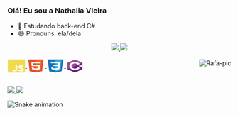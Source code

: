 ### Olá! Eu sou a Nathalia Vieira

- 🌱 Estudando back-end C#
- 😄 Pronouns: ela/dela

<div align="center">
  <a href="https://github.com/nathaliavms">
  <img height="150em" src="https://github-readme-stats.vercel.app/api?username=nathaliavms&show_icons=true&theme=dracula&include_all_commits=true&count_private=true"/>
  <img height="150em" src="https://github-readme-stats.vercel.app/api/top-langs/?username=nathaliavms&layout=compact&langs_count=7&theme=dracula"/>
</div>
  
<div style="display: inline_block"><br>
  <img align="center" alt="Rafa-Js" height="30" width="40" src="https://raw.githubusercontent.com/devicons/devicon/master/icons/javascript/javascript-plain.svg">
  <img align="center" alt="Rafa-HTML" height="30" width="40" src="https://raw.githubusercontent.com/devicons/devicon/master/icons/html5/html5-original.svg">
  <img align="center" alt="Rafa-CSS" height="30" width="40" src="https://raw.githubusercontent.com/devicons/devicon/master/icons/css3/css3-original.svg">
  <img align="center" alt="Rafa-Csharp" height="30" width="40" src="https://raw.githubusercontent.com/devicons/devicon/master/icons/csharp/csharp-original.svg">
  <img align="right" alt="Rafa-pic" height="150" src="https://media.discordapp.net/attachments/888564825737822248/1027247285127630868/download20221003125224.png?         width=676&height=676">  
  
</div>
  
  ##

<div>
  <a href = "mailto:nathaliavieira.ms@gmail.com"><img src="https://img.shields.io/badge/Gmail-D14836?style=for-the-badge&logo=gmail&logoColor=white" target="_blank">       </a>
  <a href="https://www.linkedin.com/in/nathalia-vieira-9736a1205" target="_blank"><img src="https://img.shields.io/badge/-LinkedIn-%230077B5?style=for-the-badge&logo=linkedin&logoColor=white" target="_blank"></a> 
 
  ![Snake animation](https://github.com/nathaliavms/nathaliavms/blob/output/github-contribution-grid-snake.svg)
  
</div>
